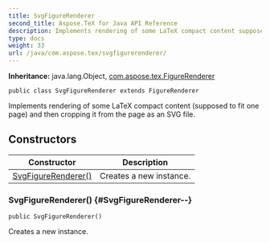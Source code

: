```yaml
---
title: SvgFigureRenderer
second_title: Aspose.TeX for Java API Reference
description: Implements rendering of some LaTeX compact content supposed to fit one page and then cropping it from the page as an SVG file.
type: docs
weight: 33
url: /java/com.aspose.tex/svgfigurerenderer/
---
```

**Inheritance:**
java.lang.Object, [com.aspose.tex.FigureRenderer](../../com.aspose.tex/figurerenderer)
```
public class SvgFigureRenderer extends FigureRenderer
```

Implements rendering of some LaTeX compact content (supposed to fit one page) and then cropping it from the page as an SVG file.
## Constructors

| Constructor | Description |
| --- | --- |
| [SvgFigureRenderer()](#SvgFigureRenderer--) | Creates a new instance. |
### SvgFigureRenderer() {#SvgFigureRenderer--}
```
public SvgFigureRenderer()
```


Creates a new instance.

